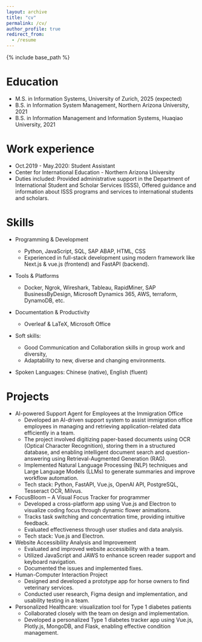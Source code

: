 ```yaml
---
layout: archive
title: "cv"
permalink: /cv/
author_profile: true
redirect_from:
  - /resume
---
```


{% include base_path %}

Education
======
* M.S. in Information Systems, University of Zurich, 2025 (expected)
* B.S. in Information System Management, Northern Arizona University, 2021
* B.S. in Information Management and Information Systems, Huaqiao University, 2021

Work experience
======
*  Oct.2019 - May.2020: Student Assistant
  * Center for International Education - Northern Arizona University
  * Duties included: Provided administrative support in the Department of International Student and Scholar Services (ISSS), Offered guidance and information about ISSS programs and services to international students and scholars.
  <!-- * Supervisor: Professor Git -->
  
Skills
======

* Programming & Development
  * Python, JavaScript, SQL, SAP ABAP, HTML, CSS
  * Experienced in full-stack development using modern framework like Next.js & vue.js (frontend) and FastAPI (backend).

* Tools & Platforms
  * Docker, Ngrok, Wireshark, Tableau, RapidMiner, SAP BusinessByDesign, Microsoft Dynamics 365, AWS, terraform, DynamoDB, etc.

* Documentation & Productivity
  * Overleaf & LaTeX, Microsoft Office

* Soft skills: 
  * Good Communication and Collaboration skills in group work and diversity, 
  * Adaptability to new, diverse and changing environments.
* Spoken Languages: Chinese (native), English (fluent)  

Projects
======
* AI-powered Support Agent for Employees at the Immigration Office
  * Developed an AI-driven support system to assist immigration office employees in managing and retrieving application-related data efficiently in a team. 
  * The project involved digitizing paper-based documents using OCR (Optical Character Recognition), storing them in a structured database, and enabling intelligent document search and question-answering using Retrieval-Augmented Generation (RAG).
  * Implemented Natural Language Processing (NLP) techniques and Large Language Models (LLMs) to generate summaries and improve workflow automation. 
  * Tech stack: Python, FastAPI, Vue.js, OpenAI API, PostgreSQL, Tesseract OCR, Milvus.
* FocusBloom – A Visual Focus Tracker for programmer
  * Developed a cross-platform app using Vue.js and Electron to visualize coding focus through dynamic flower animations.
  * Tracks task switching and concentration time, providing intuitive feedback.
  * Evaluated effectiveness through user studies and data analysis.
  * Tech stack: Vue.js and Electron.
* Website Accessibility Analysis and Improvement
  * Evaluated and improved website accessibility with a team. 
  * Utilized JavaScript and JAWS to enhance screen reader support and keyboard navigation.
  * Documented the issues and implemented fixes.
* Human-Computer Interaction Project
  * Designed and developed a prototype app for horse owners to find veterinary services.
  * Conducted user research, Figma design and implementation, and usability testing in a team.  
* Personalized Healthcare: visualization tool for Type 1 diabetes patients
  * Collaborated closely with the team on design and implementation.
  * Developed a personalized Type 1 diabetes tracker app using Vue.js, Plotly.js, MongoDB, and Flask, enabling effective condition management.   

  
<!-- Publications
======
  <ul>{% for post in site.publications reversed %}
    {% include archive-single-cv.html %}
  {% endfor %}</ul> -->
  
<!-- Talks
======
  <ul>{% for post in site.talks reversed %}
    {% include archive-single-talk-cv.html  %}
  {% endfor %}</ul> -->
  
<!-- Teaching
======
  <ul>{% for post in site.teaching reversed %}
    {% include archive-single-cv.html %}
  {% endfor %}</ul> -->
  
<!-- Service and leadership
======
* Currently signed in to 43 different slack teams -->
